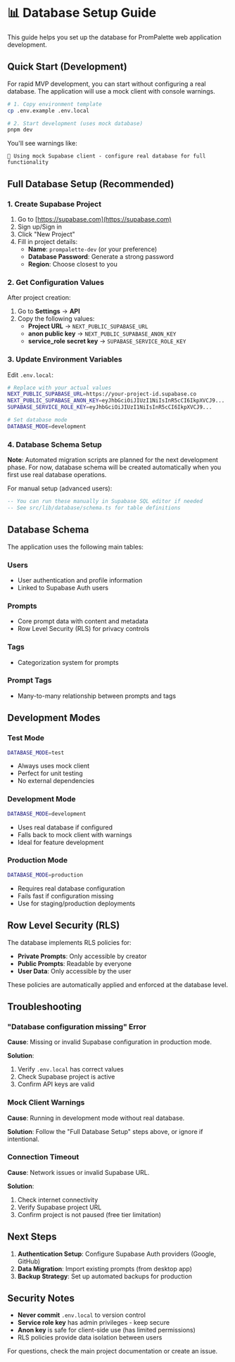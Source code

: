 # 📊 Database Setup Guide

This guide helps you set up the database for PromPalette web application development.

## Quick Start (Development)

For rapid MVP development, you can start without configuring a real database. The application will use a mock client with console warnings.

```bash
# 1. Copy environment template
cp .env.example .env.local

# 2. Start development (uses mock database)
pnpm dev
```

You'll see warnings like:
```
🔶 Using mock Supabase client - configure real database for full functionality
```

## Full Database Setup (Recommended)

### 1. Create Supabase Project

1. Go to [https://supabase.com](https://supabase.com)
2. Sign up/Sign in
3. Click "New Project"
4. Fill in project details:
   - **Name**: `prompalette-dev` (or your preference)
   - **Database Password**: Generate a strong password
   - **Region**: Choose closest to you

### 2. Get Configuration Values

After project creation:

1. Go to **Settings** → **API**
2. Copy the following values:
   - **Project URL** → `NEXT_PUBLIC_SUPABASE_URL`
   - **anon public key** → `NEXT_PUBLIC_SUPABASE_ANON_KEY`
   - **service_role secret key** → `SUPABASE_SERVICE_ROLE_KEY`

### 3. Update Environment Variables

Edit `.env.local`:

```bash
# Replace with your actual values
NEXT_PUBLIC_SUPABASE_URL=https://your-project-id.supabase.co
NEXT_PUBLIC_SUPABASE_ANON_KEY=eyJhbGciOiJIUzI1NiIsInR5cCI6IkpXVCJ9...
SUPABASE_SERVICE_ROLE_KEY=eyJhbGciOiJIUzI1NiIsInR5cCI6IkpXVCJ9...

# Set database mode
DATABASE_MODE=development
```

### 4. Database Schema Setup

**Note**: Automated migration scripts are planned for the next development phase. For now, database schema will be created automatically when you first use real database operations.

For manual setup (advanced users):
```sql
-- You can run these manually in Supabase SQL editor if needed
-- See src/lib/database/schema.ts for table definitions
```

## Database Schema

The application uses the following main tables:

### Users
- User authentication and profile information
- Linked to Supabase Auth users

### Prompts  
- Core prompt data with content and metadata
- Row Level Security (RLS) for privacy controls

### Tags
- Categorization system for prompts

### Prompt Tags
- Many-to-many relationship between prompts and tags

## Development Modes

### Test Mode
```bash
DATABASE_MODE=test
```
- Always uses mock client
- Perfect for unit testing
- No external dependencies

### Development Mode  
```bash
DATABASE_MODE=development
```
- Uses real database if configured
- Falls back to mock client with warnings
- Ideal for feature development

### Production Mode
```bash
DATABASE_MODE=production
```
- Requires real database configuration
- Fails fast if configuration missing
- Use for staging/production deployments

## Row Level Security (RLS)

The database implements RLS policies for:

- **Private Prompts**: Only accessible by creator
- **Public Prompts**: Readable by everyone
- **User Data**: Only accessible by the user

These policies are automatically applied and enforced at the database level.

## Troubleshooting

### "Database configuration missing" Error

**Cause**: Missing or invalid Supabase configuration in production mode.

**Solution**:
1. Verify `.env.local` has correct values
2. Check Supabase project is active
3. Confirm API keys are valid

### Mock Client Warnings

**Cause**: Running in development mode without real database.

**Solution**: Follow the "Full Database Setup" steps above, or ignore if intentional.

### Connection Timeout

**Cause**: Network issues or invalid Supabase URL.

**Solution**:
1. Check internet connectivity
2. Verify Supabase project URL
3. Confirm project is not paused (free tier limitation)

## Next Steps

1. **Authentication Setup**: Configure Supabase Auth providers (Google, GitHub)
2. **Data Migration**: Import existing prompts (from desktop app)
3. **Backup Strategy**: Set up automated backups for production

## Security Notes

- **Never commit** `.env.local` to version control
- **Service role key** has admin privileges - keep secure
- **Anon key** is safe for client-side use (has limited permissions)
- RLS policies provide data isolation between users

For questions, check the main project documentation or create an issue.